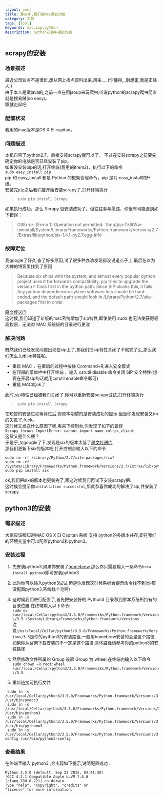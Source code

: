 ```yaml
---
layout: post
title: 那些年,我们用mac遇到的梗
category: 工具
tags: [tool]
keywords: mac,sip,python
description: python安装中遇到的梗
---
```

   
## scrapy的安装  
### 场景描述  
最近公司业务不是很忙,想从网上找点资料出来,用来.....(你懂得,,,别想歪,我是正经人!)  
由于本人是做java的,之前一直在用jsoup来玩爬虫,听说python的scrapy爬虫简直就是搜易贼(so easy)。  
哪就走起吧.  
### 配置状况  
我用的mac版本是OS X EI capitan。  
### 问题描述  
本机自带了python2.7，直接安装scrapy就可以了，
不过在安装scrapy之前要先确定你的电脑是否已经安装了pip。  
如果没安装pip的话,打开终端(我用的itrem2)，执行以下的命令  
`sudo easy_install pip`  
pip 和 easy_install 都是 Python 的框架管理命令，pip 是对 easy_install的升级。  
安装完`pip`之后我们要开始安装scrapy了,打开终端执行   

>`sudo pip install Scrapy`   

如果执行成功，那么 Scrapy 就安装成功了，但往往事与愿违，你很有可能遇到如下错误：   

>OSError: [Errno 1] Operation not permitted: '/tmp/pip-Tz8iWw-uninstall/System/Library/Frameworks/Python.framework/Versions/2.7/Extras/lib/python/six-1.4.1-py2.7.egg-info'  

### 故障定位  
我google了好久,查了好多原因,试了很多种办法发现都没说道点子上,最后在以为大神的博客里找到了原因   
 
>Because six ships with the system, and almost every popular python project uses it for forwards compatibility, pip tries to upgrade the version it finds first in the python path. Since SIP blocks this, it fails.
Any python dependencies system software has should be hard-coded, and the default path should look in /Library/Python/2.7/site-packages first in order.  
  
[原文传送门](http://www.openradar.me/radar?id=6192110889861120)  
这时候,我们知道了新版的mac系统增加了sip特性,即使使用 sudo 也无法使获得最高权限，无法对 MAC 系统级的目录进行更改  
### 解决问题  
既然我们已经发现问题出现在sip上了,那我们把sip特性关闭了不就完了么,那么我们怎么关闭sip特性呢。  

* 重启 MAC ，在重启的过程中按住 Command+R,进入安全模式
* 在顶部的菜单栏中打开终端 ，输入 csrutil disable 命令关闭 SIP 安全特性(想要在开启sip的话就用csrutil enable命令即可)
* 重启 MAC就ok了  

此时,sip特性已经被我们关闭了,你可以重新安装scrapy试试,打开终端执行   

>`sudo pip install Scrapy`   

在短暂的安装过程等待过后,你原本期望的是安装成功的提示,但是你发现安装又tm的失败了,fuck。  
这时候又发送什么原因了呢,看来下控制台,你发现了如下的错误  
`Scrapy throws ImportError: cannot import name xmlrpc_client`  
这货又是什么梗？  
于是乎,又google了下,发现是six的版本太低了[原文传送门](http://stackoverflow.com/questions/30964836/scrapy-throws-importerror-cannot-import-name-xmlrpc-client)  
那我们更新下six的版本吧,打开控制台输入以下的命令  
 
```
sudo rm -rf /Library/Python/2.7/site-packages/six*  
sudo rm -rf /System/Library/Frameworks/Python.framework/Versions/2.7/Extras/lib/python/six*  
sudo pip install six
```    

ok,我们把six的版本也更新完了,哪这时候我们再试下安装scrapy把.    
这时候会提示你`installation successful`,那就恭喜你成功的解决了sip,并安装了scrapy.  

## python3的安装   
### 需求描述   
大家应该都知道MAC OS X EI Capitan 系统 支持 python的多版本共存,即在我们的环境变量中可以配置python2和python3。  
### 安装过程  
1. 先安装python3,如果你安装了[homebrew](http://brew.sh/),那么你只需要输入一条命令`brew install python3`即可安装python3     
2. 此时你可以输入python3试试,但是你发现这时候系统会提示命令找不到(你都没配置python3,系统找个毛啊)    
3. 这时候我们进行配置了,首先把安装好的 Python3 目录移到原本系统所持有的目录位置,在终端输入以下命令:   
`sudo mv /usr/local/Cellar/python3/3.5.0/Frameworks/Python.framework/Versions/3.5 /System/Library/Frameworks/Python.framework/Versions`   
注意:`/usr/local/Cellar/python3/3.5.0/Frameworks/Python.framework/Versions/3.5`是你的python3的安装路径,一般用homebrew安装的会是这个路径,如果你从官网下载安装的不一定是这个路径,具体路径请参考你的python3的安装路径  
4. 然后修改文件所属的 Group 设置 Group 为 wheel,在终端内输入以下命令`sudo chown -R root:wheel /usr/local/Cellar/python3/3.5.0/Frameworks/Python.framework/Versions/3.5`      
 
5. 重新链接可执行文件	

```
 sudo ln -s /usr/local/Cellar/python3/3.5.0/Frameworks/Python.framework/Versions/3.5/bin/pydoc3.5 /usr/bin/pydoc3  
 sudo ln -s //usr/local/Cellar/python3/3.5.0/Frameworks/Python.framework/Versions/3.5/bin/python3.5 /usr/bin/python3
 sudo ln -s /usr/local/Cellar/python3/3.5.0/Frameworks/Python.framework/Versions/3.5/bin/pythonw3.5 /usr/bin/pythonw3
 sudo ln -s /usr/local/Cellar/python3/3.5.0/Frameworks/Python.framework/Versions/3.5/bin/python3.5m-config /usr/bin/python3-config  
```  

### 查看结果  
在终端里输入 python3 ,会出现如下提示,说明配置成功： 

```
Python 3.5.0 (default, Sep 23 2015, 04:41:38)
[GCC 4.2.1 Compatible Apple LLVM 7.0.0   
(clang-700.0.72)] on darwin  
Type "help", "copyright", "credits" or 
"license" for more information.
```






